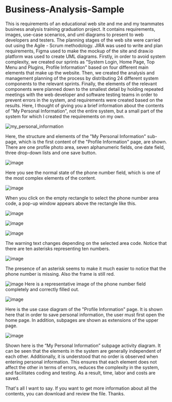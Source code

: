 # Business-Analysis-Sample
This is requirements of an educational web site and me and my teammates business analysis training graduation project. It contains requirements, images, use-case scenarios, and uml diagrams to present to web developers and testers. The planning stages of the web site were carried out using the Agile - Scrum methodology. JIRA was used to write and plan requirements, Figma used to make the mockup of the site and draw.io platform was used to create UML diagrams. 
Firstly, in order to avoid system complexity, we created our sprints as "System Login, Home Page, Top Menu and Plugins, Profile Information" based on four different main elements that make up the website. Then, we created the analysis and management planning of the process by distributing 24 different system components to the relevant sprints. Finally, the elements of the relevant components were planned down to the smallest detail by holding repeated meetings with the web developer and software testing teams in order to prevent errors in the system, and requirements were created based on the results.
Here, I thought of giving you a brief information about the contents of "My Personal Information", not the entire system, but a small part of the system for which I created the requirements on my own.

![my_personal_information](https://github.com/ProfUgur/Business-Analysis-Sample/assets/148859613/fd7b31ee-b86b-47b4-86de-8582b136b70d)

Here, the structure and elements of the "My Personal Information" sub-page, which is the first content of the "Profile Information" page, are shown. There are one profile photo area, seven alphanumeric fields, one date field, three drop-down lists and one save button.

![image](https://github.com/ProfUgur/Business-Analysis-Sample/assets/148859613/db80c97e-ee6b-4638-ae3f-a878299110ca)

Here you see the normal state of the phone number field, which is one of the most complex elements of the content.

![image](https://github.com/ProfUgur/Business-Analysis-Sample/assets/148859613/d52d3caa-90e4-4a5d-81ec-44da0f413692)

When you click on the empty rectangle to select the phone number area code, a pop-up window appears above the rectangle like this.

![image](https://github.com/ProfUgur/Business-Analysis-Sample/assets/148859613/a07baa80-958d-4115-9e39-b02bd7bb5532)

![image](https://github.com/ProfUgur/Business-Analysis-Sample/assets/148859613/a98f0a06-11c0-407a-b47f-8d66f9b931c8)

![image](https://github.com/ProfUgur/Business-Analysis-Sample/assets/148859613/a7f435eb-63e6-4b34-a672-269a468f638b)

The warning text changes depending on the selected area code. Notice that there are ten asterisks representing ten numbers.

![image](https://github.com/ProfUgur/Business-Analysis-Sample/assets/148859613/993951e9-3540-46d5-91a9-dd413d9bd67d)

The presence of an asterisk seems to make it much easier to notice that the phone number is missing. Also the frame is still red.

![image](https://github.com/ProfUgur/Business-Analysis-Sample/assets/148859613/7ad0d960-c928-49e9-b885-166a00d0b101)
Here is a representative image of the phone number field completely and correctly filled out.

![image](https://github.com/ProfUgur/Business-Analysis-Sample/assets/148859613/bba3faa7-c16e-4ab6-ba0c-38b0c489ab43)

Here is the use case diagram of the "Profile Information" page. It is shown here that in order to save personal information, the user must first open the home page. In addition, subpages are shown as extensions of the upper page.

![image](https://github.com/ProfUgur/Business-Analysis-Sample/assets/148859613/712aba3b-0506-4fe0-96b6-39a111b4000e)

Shown here is the “My Personal Information” subpage activity diagram. It can be seen that the elements in the system are generally independent of each other. Additionally, it is understood that no order is observed when entering personal information. This ensures that each element does not affect the other in terms of errors, reduces the complexity in the system, and facilitates coding and testing. As a result, time, labor and costs are saved.

That's all I want to say. If you want to get more information about all the contents, you can download and review the file.
Thanks.
